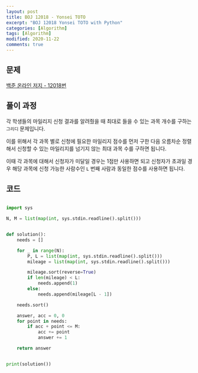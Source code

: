 ```yaml
---
layout: post
title: BOJ 12018 - Yonsei TOTO
excerpt: "BOJ 12018 Yonsei TOTO with Python"
categories: [Algorithm]
tags: [Algorithm]
modified: 2020-11-22
comments: true
---
```


## 문제

[백준 온라인 저지 - 12018번](https://www.acmicpc.net/problem/12018)

## 풀이 과정

각 학생들의 마일리지 신청 결과를 알려줬을 때 최대로 들을 수 있는 과목 개수를 구하는 `그리디` 문제입니다.

이를 위해서 각 과목 별로 신청에 필요한 마일리지 점수를 먼저 구한 다음 오름차순 정렬해서 신청할 수 있는 마일리지를 넘기지 않는 최대 과목 수를 구하면 됩니다.

이때 각 과목에 대해서 신청자가 미달일 경우는 1점만 사용하면 되고 신청자가 초과일 경우 해당 과목에 신청 가능한 사람수인 `L` 번째 사람과 동일한 점수를 사용하면 됩니다.

## 코드

```python

import sys

N, M = list(map(int, sys.stdin.readline().split()))


def solution():
    needs = []

    for _ in range(N):
        P, L = list(map(int, sys.stdin.readline().split()))
        mileage = list(map(int, sys.stdin.readline().split()))

        mileage.sort(reverse=True)
        if len(mileage) < L:
            needs.append(1)
        else:
            needs.append(mileage[L - 1])

    needs.sort()

    answer, acc = 0, 0
    for point in needs:
        if acc + point <= M:
            acc += point
            answer += 1

    return answer


print(solution())

```

